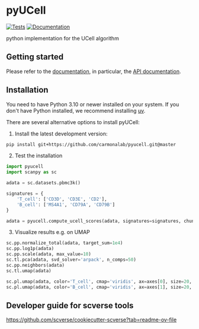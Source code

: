 # pyUCell

[![Tests][badge-tests]][tests]
[![Documentation][badge-docs]][documentation]

[badge-tests]: https://img.shields.io/github/actions/workflow/status/mass-a/pyUCell/test.yaml?branch=main
[badge-docs]: https://img.shields.io/readthedocs/pyUCell

python implementation for the UCell algorithm

## Getting started

Please refer to the [documentation][],
in particular, the [API documentation][].

## Installation

You need to have Python 3.10 or newer installed on your system.
If you don't have Python installed, we recommend installing [uv][].

There are several alternative options to install pyUCell:

<!--
1) Install the latest release of `pyUCell` from [PyPI][]:

```bash
pip install pyUCell
```
-->

1. Install the latest development version:

```bash
pip install git+https://github.com/carmonalab/pyucell.git@master
```

2. Test the installation
```python
import pyucell
import scanpy as sc

adata = sc.datasets.pbmc3k()

signatures = {
    'T_cell': ['CD3D', 'CD3E', 'CD2'],
    'B_cell': ['MS4A1', 'CD79A', 'CD79B']
}

adata = pyucell.compute_ucell_scores(adata, signatures=signatures, chunk_size=500)
```

3. Visualize results e.g. on UMAP

```python
sc.pp.normalize_total(adata, target_sum=1e4)
sc.pp.log1p(adata)
sc.pp.scale(adata, max_value=10)
sc.tl.pca(adata, svd_solver='arpack', n_comps=50)
sc.pp.neighbors(adata)
sc.tl.umap(adata)

sc.pl.umap(adata, color='T_cell', cmap='viridis', ax=axes[0], size=20, show=False)
sc.pl.umap(adata, color='B_cell', cmap='viridis', ax=axes[1], size=20, show=False)
```

## Developer guide for scverse tools

https://github.com/scverse/cookiecutter-scverse?tab=readme-ov-file



[uv]: https://github.com/astral-sh/uv
[scverse discourse]: https://discourse.scverse.org/
[issue tracker]: https://github.com/mass-a/pyUCell/issues
[tests]: https://github.com/mass-a/pyUCell/actions/workflows/test.yaml
[documentation]: https://pyUCell.readthedocs.io
[changelog]: https://pyUCell.readthedocs.io/en/latest/changelog.html
[api documentation]: https://pyUCell.readthedocs.io/en/latest/api.html
[pypi]: https://pypi.org/project/pyUCell
